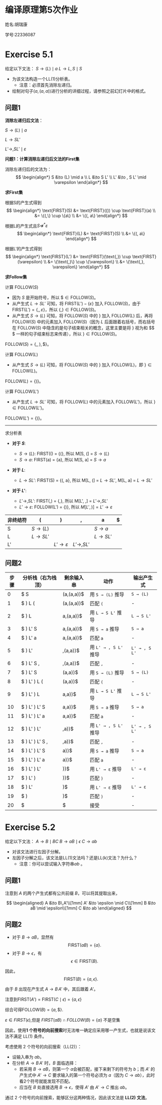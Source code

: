 # 编译原理第5次作业

姓名:胡瑞康

学号:22336087

# Exercise 5.1

给定以下文法：
$S \to (L) \mid a$
$L \to L,S \mid S$

- 为该文法构造一个LL(1)分析表。
  - 注意：必须首先消除左递归。
- 绘制对句子$(a, (a, a))$进行分析的详细过程，请参照之前幻灯片中的格式。

## 问题1

**消除左递归后文法**：

$S \to (L) \mid a$

$L \to S L'$

$L' \to , S L' \mid \varepsilon$


**问题1：计算消除左递归后文法的First集**

消除左递归后的文法为：
$$
\begin{align*}
S &\to (L) \mid a \\
L &\to S L' \\
L' &\to , S L' \mid \varepsilon
\end{align*}
$$

**求First集**

根据S的产生式得到
$$
\begin{align*}
\text{FIRST}(S) &= \text{FIRST}(()) \cup \text{FIRST}(a) \\
&= \{(,\} \cup \{a\} \\
&= \{(, a\}
\end{align*}
$$


根据L的产生式且$S \nRightarrow^* \varepsilon$
$$
\begin{align*}
\text{FIRST}(L) &= \text{FIRST}(S)  \\
&= \{(, a\}
\end{align*}
$$

根据L'的产生式得到
$$
\begin{align*}
\text{FIRST}(L') &= \text{FIRST}(\text{,}) \cup \text{FIRST}(\varepsilon) \\
&= \{\text{,}\} \cup \{\varepsilon\} \\
&= \{\text{,}, \varepsilon\}
\end{align*}
$$

**求Follow集**


计算 $\text{FOLLOW}(S)$
- 因为 $S$ 是开始符号，所以 $\$ \in \text{FOLLOW}(S)$。
- 从产生式 $L \to S L'$ 可知，将 $\text{FIRST}(L') - \{\varepsilon\}$ 加入 $\text{FOLLOW}(S)$，由于 $\text{FIRST}(L') = \{, , \varepsilon\}$，所以 $\{,\} \in \text{FOLLOW}(S)$。
- 从产生式 $S \to (L)$ 可知，将 $\text{FOLLOW}(S)$ 中的 $\}$ 加入 $\text{FOLLOW}(L)$ 后，再将 $\text{FOLLOW}(S)$ 中的元素加入 $\text{FOLLOW}(S)$（因为 $L$ 后面跟着右括号，而右括号在 $\text{FOLLOW}(S)$ 中隐含的是句子结束相关的概念，这里主要是将 $\}$ 视为和 $\$ $ 一样的句子结束标志来传递），所以 $\} \in \text{FOLLOW}(S)$。

$\text{FOLLOW}(S) = \{,, ), \$\}$。

计算 $\text{FOLLOW}(L)$
- 从产生式 $S \to (L)$ 可知，将 $\text{FOLLOW}(S)$ 中的 $\}$ 加入 $\text{FOLLOW}(L)$，即 $\} \in \text{FOLLOW}(L)$。

$\text{FOLLOW}(L) = \{)\}$。

计算 $\text{FOLLOW}(L')$
- 从产生式 $L \to S L'$ 可知，将 $\text{FOLLOW}(L)$ 中的元素加入 $\text{FOLLOW}(L')$，所以 $\} \in \text{FOLLOW}(L')$。

$\text{FOLLOW}(L') = \{)\}$。

---

求分析表

- **对于 $S$**:
  - $S \to (L)$: FIRST(() = {(}, 所以 M[S, (] = $S \to (L)$
  - $S \to a$: FIRST(a) = {a}, 所以 M[S, a] = $S \to a$

- **对于 $L$**:
  - $L \to S L'$: FIRST(S) = {(, a}, 所以 M[L, (] = $L \to S L'$, M[L, a] = $L \to S L'$

- **对于 $L'$**:
  - $L' \to , S L'$: FIRST(,) = {,}, 所以 M[L', ,] = $L' \to , S L'$
  - $L' \to \varepsilon$: FOLLOW(L') = {)}, 所以 $M[L', )] = L' \to \varepsilon$


| 非终结符 | (       | )       | ,       | a       | $       |
|----------|---------|---------|---------|---------|---------|
| S        | $S \to (L)$ |         |         | $S \to a$ |         |
| L        | $L \to S L'$ |         |         | $L \to S L'$ |         |
| L'       |         | $L' \to \varepsilon$ | $L' \to , S L'$ |         |  |


## 问题2

| 步骤 | 分析栈（右为栈顶）     | 剩余输入串         | 动作         | 输出产生式           |
|------|------------------------|--------------------|--------------|----------------------|
| 0    | \$ S                   | (a,(a,a))\$        | 用 `S → (L)` 推导 | `S → (L)`           |
| 1    | \$ ) L (               | (a,(a,a))\$        | 匹配 `(`      | -                    |
| 2    | \$ ) L                 | a,(a,a))\$         | 用 `L → S L'` 推导 | `L → S L'`         |
| 3    | \$ ) L' S              | a,(a,a))\$         | 用 `S → a` 推导   | `S → a`             |
| 4    | \$ ) L' a              | a,(a,a))\$         | 匹配 `a`      | -                    |
| 5    | \$ ) L'                | ,(a,a))\$          | 用 `L' → , S L'` 推导 | `L' → , S L'`  |
| 6    | \$ ) L' S ,            | ,(a,a))\$          | 匹配 `,`      | -                    |
| 7    | \$ ) L' S              | (a,a))\$           | 用 `S → (L)` 推导 | `S → (L)`           |
| 8    | \$ ) L' ) L (          | (a,a))\$           | 匹配 `(`      | -                    |
| 9    | \$ ) L' ) L            | a,a))\$            | 用 `L → S L'` 推导 | `L → S L'`         |
|10    | \$ ) L' ) L' S         | a,a))\$            | 用 `S → a` 推导   | `S → a`             |
|11    | \$ ) L' ) L' a         | a,a))\$            | 匹配 `a`      | -                    |
|12    | \$ ) L' ) L'           | ,a))\$             | 用 `L' → , S L'` 推导 | `L' → , S L'`  |
|13    | \$ ) L' ) L' S ,       | ,a))\$             | 匹配 `,`      | -                    |
|14    | \$ ) L' ) L' S         | a))\$              | 用 `S → a` 推导   | `S → a`             |
|15    | \$ ) L' ) L' a         | a))\$              | 匹配 `a`      | -                    |
|16    | \$ ) L' ) L'           | ))\$               | 用 `L' → ε` 推导   | `L' → ε`           |
|17    | \$ ) L' )              | ))\$               | 匹配 `)`      | -                    |
|18    | \$ ) L'                | )\$                | 用 `L' → ε` 推导   | `L' → ε`           |
|19    | \$ )                   | )\$                | 匹配 `)`      | -                    |
|20    | \$                     | \$                 | 接受         | -                    |


# Exercise 5.2

给定以下文法：
$A \to B \mid BC$
$B \to aB \mid \epsilon$
$C \to ab$

- 对该文法进行左因子分解。
- 左因子分解之后，该文法是LL(1)文法吗？还是LL(k)文法？为什么？
  - 注意：你可以尝试输入字符串$ab$ 。


## 问题1

注意到 $A$ 的两个产生式都有公共前缀 $B$，可以将其提取出来，

$$
\begin{aligned}
A &\to B\,A'\\[1mm]
A' &\to \epsilon \mid C\\[1mm]
B &\to aB \mid \epsilon\\[1mm]
C &\to ab
\end{aligned}
$$



## 问题2



- 对于 $B \to aB$，显然有
  $$
  \text{FIRST}(aB)=\{a\}.
  $$
- 对于 $B \to \epsilon$，有
  $$
  \epsilon \in \text{FIRST}(B).
  $$

因此，
$$
\text{FIRST}(B)=\{a,\epsilon\}.
$$


由于 $B$ 出现在产生式 $A \to B\,A'$ 中，其后跟着 $A'$。

注意到$\text{FIRST}(A') = \text{FIRST}(C \mid \epsilon) = \{a,\epsilon\}$

综合可得$\text{FOLLOW}(B)=\{a,\$\}.$


$\varepsilon \in FIRST (\epsilon)$,但是 $FIRST(aB) \cap FOLLOW(B)=\{a\}$ 不是空集

因此，使用**1 个符号的向前搜索**时无法唯一确定应采用哪一产生式，也就是说该文法不满足 LL(1) 条件。

考虑使用 2 个符号的向前搜索（LL(2)）：
- 设输入串为 $ab$。
- 在分析 $A\to B\,A'$ 时，$B$ 面临选择：
  - 若采用 $B \to aB$，则第一个 $a$会被匹配，接下来剩下的符号为 $b$；而 $A'$ 的产生式中 $A' \to C$ 要求输入的第一个符号必须为 $a$（因为 $C\to ab$），此时看2个符号就能发现不匹配。
  - 应当在 $B$ 处直接选用 $B \to \epsilon$，使得 $A'$ 由 $A' \to C$ 推出 $ab$。

通过 2 个符号的向前搜索，能够区分这两种情况，因此该文法是 **LL(2) 文法**。
